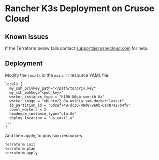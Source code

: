 # Rancher K3s Deployment on Crusoe Cloud

## Known Issues
If the Terraform below fails contact support@crusoecloud.com for help.

## Deployment
Modify the `locals` in the `main.tf` resource YAML file.
```
locals {
  my_ssh_privkey_path="</path/to/priv.key"
  my_ssh_pubkey="<pub_key>"
  worker_instance_type = "h100-80gb-sxm-ib.8x"
  worker_image = "ubuntu22.04-nvidia-sxm-docker:latest"
  ib_partition_id = "6dcef748-dc30-49d8-9a0b-6ac87a27b4f8"
  count_workers = 2
  headnode_instance_type="c1a.8x"
  deploy_location = "us-east1-a"
...
}
```
And then apply, to provision resources
```
terraform init
terraform plan
terraform apply
```

